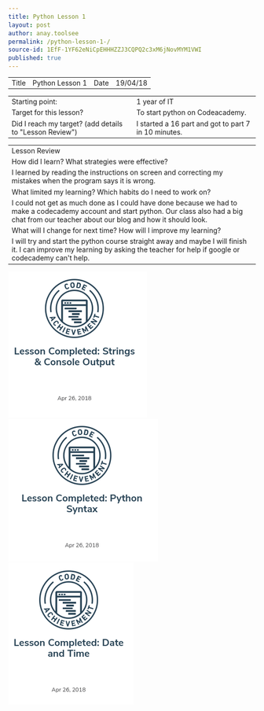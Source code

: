 ```yaml
---
title: Python Lesson 1 
layout: post
author: anay.toolsee
permalink: /python-lesson-1-/
source-id: 1EfF-1YF62eNiCpEHHHZZJ3CQPQ2c3xM6jNovMYM1VWI
published: true
---
```

<table>
  <tr>
    <td>Title</td>
    <td>Python Lesson 1 
</td>
    <td>Date</td>
    <td>19/04/18
</td>
  </tr>
</table>


<table>
  <tr>
    <td>Starting point:
</td>
    <td>1 year of IT
</td>
  </tr>
  <tr>
    <td>Target for this lesson?
</td>
    <td>To start python on Codeacademy.
</td>
  </tr>
  <tr>
    <td>Did I reach my target? 
(add details to "Lesson Review")
</td>
    <td>I started a 16 part and got to part 7 in 10 minutes.
</td>
  </tr>
</table>


<table>
  <tr>
    <td>Lesson Review
</td>
  </tr>
  <tr>
    <td>How did I learn? What strategies were effective? 
</td>
  </tr>
  <tr>
    <td>I learned by reading the instructions on screen and correcting my mistakes when the program says it is wrong.
</td>
  </tr>
  <tr>
    <td>What limited my learning? Which habits do I need to work on? 
</td>
  </tr>
  <tr>
    <td>I could not get as much done as I could have done because we had to make a codecademy account and start python. Our class also had a big chat from our teacher about our blog and how it should look.
</td>
  </tr>
  <tr>
    <td>What will I change for next time? How will I improve my learning?
</td>
  </tr>
  <tr>
    <td>I will try and start the python course straight away and maybe I will finish it. I can improve my learning by asking the teacher for help if google or codecademy can't help.</td>
  </tr>
</table>
<img src = "/images/Screenshot 2018-06-22 at 14.04.57.png">
<img src =  "/images/Screenshot 2018-06-22 at 14.08.27.png">
<img src = "/images/Screenshot 2018-06-22 at 14.15.35.png">
